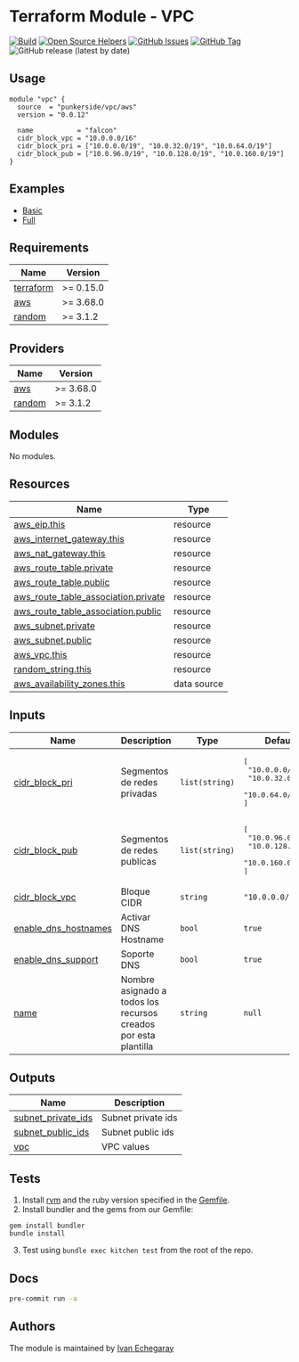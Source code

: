 # Terraform Module - VPC

[![Build](https://github.com/punkerside/terraform-aws-vpc/actions/workflows/main.yml/badge.svg?branch=main)](https://github.com/punkerside/terraform-aws-vpc/actions/workflows/main.yml)
[![Open Source Helpers](https://www.codetriage.com/punkerside/terraform-aws-vpc/badges/users.svg)](https://www.codetriage.com/punkerside/terraform-aws-vpc)
[![GitHub Issues](https://img.shields.io/github/issues/punkerside/terraform-aws-vpc.svg)](https://github.com/punkerside/terraform-aws-vpc/issues)
[![GitHub Tag](https://img.shields.io/github/tag-date/punkerside/terraform-aws-vpc.svg?style=plastic)](https://github.com/punkerside/terraform-aws-vpc/tags/)
![GitHub release (latest by date)](https://img.shields.io/github/v/release/punkerside/terraform-aws-vpc)

## Usage

```hcl
module "vpc" {
  source  = "punkerside/vpc/aws"
  version = "0.0.12"

  name           = "falcon"
  cidr_block_vpc = "10.0.0.0/16"
  cidr_block_pri = ["10.0.0.0/19", "10.0.32.0/19", "10.0.64.0/19"]
  cidr_block_pub = ["10.0.96.0/19", "10.0.128.0/19", "10.0.160.0/19"]
}
```

## Examples

* [Basic](https://github.com/punkerside/terraform-aws-vpc/tree/main/examples/basic)
* [Full](https://github.com/punkerside/terraform-aws-vpc/tree/main/examples/full)

<!-- BEGINNING OF PRE-COMMIT-TERRAFORM DOCS HOOK -->
## Requirements

| Name | Version |
|------|---------|
| <a name="requirement_terraform"></a> [terraform](#requirement\_terraform) | >= 0.15.0 |
| <a name="requirement_aws"></a> [aws](#requirement\_aws) | >= 3.68.0 |
| <a name="requirement_random"></a> [random](#requirement\_random) | >= 3.1.2 |

## Providers

| Name | Version |
|------|---------|
| <a name="provider_aws"></a> [aws](#provider\_aws) | >= 3.68.0 |
| <a name="provider_random"></a> [random](#provider\_random) | >= 3.1.2 |

## Modules

No modules.

## Resources

| Name | Type |
|------|------|
| [aws_eip.this](https://registry.terraform.io/providers/hashicorp/aws/latest/docs/resources/eip) | resource |
| [aws_internet_gateway.this](https://registry.terraform.io/providers/hashicorp/aws/latest/docs/resources/internet_gateway) | resource |
| [aws_nat_gateway.this](https://registry.terraform.io/providers/hashicorp/aws/latest/docs/resources/nat_gateway) | resource |
| [aws_route_table.private](https://registry.terraform.io/providers/hashicorp/aws/latest/docs/resources/route_table) | resource |
| [aws_route_table.public](https://registry.terraform.io/providers/hashicorp/aws/latest/docs/resources/route_table) | resource |
| [aws_route_table_association.private](https://registry.terraform.io/providers/hashicorp/aws/latest/docs/resources/route_table_association) | resource |
| [aws_route_table_association.public](https://registry.terraform.io/providers/hashicorp/aws/latest/docs/resources/route_table_association) | resource |
| [aws_subnet.private](https://registry.terraform.io/providers/hashicorp/aws/latest/docs/resources/subnet) | resource |
| [aws_subnet.public](https://registry.terraform.io/providers/hashicorp/aws/latest/docs/resources/subnet) | resource |
| [aws_vpc.this](https://registry.terraform.io/providers/hashicorp/aws/latest/docs/resources/vpc) | resource |
| [random_string.this](https://registry.terraform.io/providers/hashicorp/random/latest/docs/resources/string) | resource |
| [aws_availability_zones.this](https://registry.terraform.io/providers/hashicorp/aws/latest/docs/data-sources/availability_zones) | data source |

## Inputs

| Name | Description | Type | Default | Required |
|------|-------------|------|---------|:--------:|
| <a name="input_cidr_block_pri"></a> [cidr\_block\_pri](#input\_cidr\_block\_pri) | Segmentos de redes privadas | `list(string)` | <pre>[<br>  "10.0.0.0/19",<br>  "10.0.32.0/19",<br>  "10.0.64.0/19"<br>]</pre> | no |
| <a name="input_cidr_block_pub"></a> [cidr\_block\_pub](#input\_cidr\_block\_pub) | Segmentos de redes publicas | `list(string)` | <pre>[<br>  "10.0.96.0/19",<br>  "10.0.128.0/19",<br>  "10.0.160.0/19"<br>]</pre> | no |
| <a name="input_cidr_block_vpc"></a> [cidr\_block\_vpc](#input\_cidr\_block\_vpc) | Bloque CIDR | `string` | `"10.0.0.0/16"` | no |
| <a name="input_enable_dns_hostnames"></a> [enable\_dns\_hostnames](#input\_enable\_dns\_hostnames) | Activar DNS Hostname | `bool` | `true` | no |
| <a name="input_enable_dns_support"></a> [enable\_dns\_support](#input\_enable\_dns\_support) | Soporte DNS | `bool` | `true` | no |
| <a name="input_name"></a> [name](#input\_name) | Nombre asignado a todos los recursos creados por esta plantilla | `string` | `null` | no |

## Outputs

| Name | Description |
|------|-------------|
| <a name="output_subnet_private_ids"></a> [subnet\_private\_ids](#output\_subnet\_private\_ids) | Subnet private ids |
| <a name="output_subnet_public_ids"></a> [subnet\_public\_ids](#output\_subnet\_public\_ids) | Subnet public ids |
| <a name="output_vpc"></a> [vpc](#output\_vpc) | VPC values |
<!-- END OF PRE-COMMIT-TERRAFORM DOCS HOOK -->

## Tests

1. Install [rvm](https://rvm.io/rvm/install) and the ruby version specified in the [Gemfile](https://github.com/punkerside/terraform-aws-vpc/tree/main/Gemfile).
2. Install bundler and the gems from our Gemfile:
```
gem install bundler
bundle install
```
3. Test using `bundle exec kitchen test` from the root of the repo.

## Docs

```sh
pre-commit run -a
```

## Authors

The module is maintained by [Ivan Echegaray](https://github.com/punkerside)